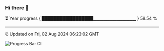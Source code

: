 ### Hi there 👋

⏳ Year progress { █████████████████▁▁▁▁▁▁▁▁▁▁▁▁▁ } 58.54 %

---

⏰ Updated on Fri, 02 Aug 2024 06:23:02 GMT

![Progress Bar CI](https://github.com/liununu/liununu/workflows/Progress%20Bar%20CI/badge.svg)
